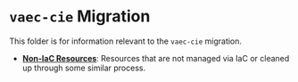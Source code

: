 # `vaec-cie` Migration

This folder is for information relevant to the `vaec-cie` migration.

- **[Non-IaC Resources](./non-iac-resources.md)**: Resources that are not managed via IaC or cleaned up through some similar process.
